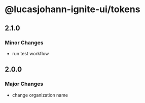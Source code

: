 # @lucasjohann-ignite-ui/tokens

## 2.1.0

### Minor Changes

- run test workflow

## 2.0.0

### Major Changes

- change organization name
